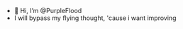 - 👋 Hi, I’m @PurpleFlood
- I will bypass my flying thought, 'cause i want improving

<!---
PurpleFlood/PurpleFlood is a ✨ special ✨ repository because its `README.md` (this file) appears on your GitHub profile.
You can click the Preview link to take a look at your changes.
--->
